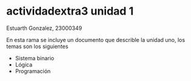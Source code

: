 # actividadextra3 unidad 1
Estuarth Gonzalez, 23000349


En esta rama se incluye un documento que describle la unidad uno, los temas son los siguientes
- Sistema binario
- Lógica
- Programación
